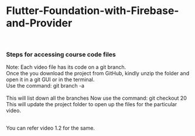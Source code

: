 # Flutter-Foundation-with-Firebase-and-Provider
</br>
<h3>Steps for accessing course code files </h3>

<p>Note: Each video file has its code on a git branch. </br>
Once the you download the project from GitHub, kindly unzip the folder and open it in a git GUI or in the terminal.</br>
Use the command: git branch -a </br></br>
This will list down all the branches
Now use the command: git checkout 20</br>
This will update the project folder to open up the files for the particular video.</br></br>

You can refer video 1.2 for the same.</p>
